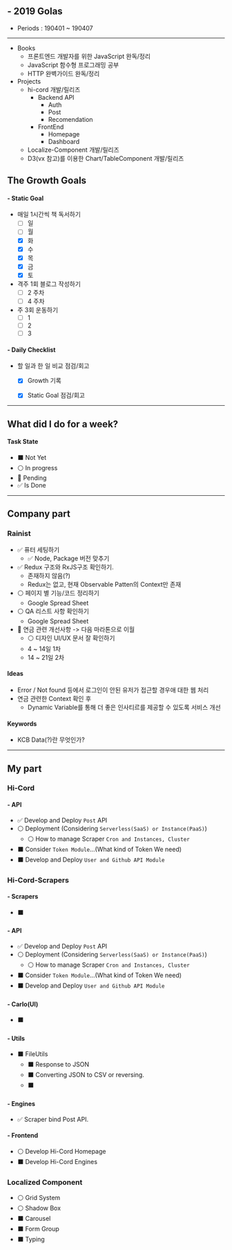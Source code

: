 ## - 2019 Golas
- Periods : 190401 ~ 190407

---

- Books
  - 프론트엔드 개발자를 위한 JavaScript 완독/정리
  - JavaScript 함수형 프로그래밍 공부
  - HTTP 완벽가이드 완독/정리
- Projects
  - hi-cord 개발/릴리즈
    - Backend API
      - Auth
      - Post
      - Recomendation
    - FrontEnd
      - Homepage
      - Dashboard
  - Localize-Component 개발/릴리즈
  - D3(vx 참고)를 이용한 Chart/TableComponent 개발/릴리즈

## The Growth Goals
#### - Static Goal
- 매일 1시간씩 책 독서하기
  - [ ] 일
  - [ ] 월
  - [x] 화
  - [x] 수
  - [x] 목
  - [x] 금
  - [x] 토
- 격주 1회 블로그 작성하기
  - [ ] 2 주차
  - [ ] 4 주차
- 주 3회 운동하기
  - [ ] 1
  - [ ] 2
  - [ ] 3

#### - Daily Checklist
- 할 일과 한 일 비교 점검/회고
  - [x] Growth 기록
  - [x] Static Goal 점검/회고
    

---

## What did I do for a week?
#### Task State
- ⬛️ Not Yet
- ⚪️ In progress
- 🔴 Pending
- ✅ Is Done

---

## Company part

### Rainist
- ✅ 퓨터 세팅하기
  - ✅ Node, Package 버전 맞추기
- ✅ Redux 구조와 RxJS구조 확인하기.
  - 존재하지 않음(?)
  - Redux는 없고, 현재 Observable Patten의 Context만 존재
- ⚪️ 페이지 별 기능/코드 정리하기
  - Google Spread Sheet
- ⚪️ QA 리스트 사항 확인하기
  - Google Spread Sheet
- 🔴 연금 관련 개선사항 -> 다음 마라톤으로 이월
  - ⚪️ 디자인 UI/UX 문서 잘 확인하기
  - 4 ~ 14일 1차
  - 14 ~ 21일 2차

#### Ideas
- Error / Not found 등에서 로그인이 안된 유저가 접근할 경우애 대한 웹 처리
- 연금 관련한 Context 확인 후 
  - Dynamic Variable를 통해 더 좋은 인사티르를 제공할 수 있도록 서비스 개선

#### Keywords
- KCB Data(?)란 무엇인가?


--- 

## My part

### Hi-Cord 
#### - API
- ✅ Develop and Deploy `Post` API
- ⚪️ Deployment (Considering `Serverless(SaaS) or Instance(PaaS)`)
  - ⚪️ How to manage Scraper `Cron and Instances, Cluster`
- ⬛️ Consider `Token Module`...(What kind of Token We need)
- ⬛️ Develop and Deploy `User and Github API Module`

### Hi-Cord-Scrapers
#### - Scrapers
- ⬛️ 

#### - API
- ✅ Develop and Deploy `Post` API
- ⚪️ Deployment (Considering `Serverless(SaaS) or Instance(PaaS)`)
  - ⚪️ How to manage Scraper `Cron and Instances, Cluster`
- ⬛️ Consider `Token Module`...(What kind of Token We need)
- ⬛️ Develop and Deploy `User and Github API Module`

#### - Carlo(UI)
- ⬛️ 

#### - Utils
- ⬛️ FileUtils
  - ⬛️ Response to JSON 
  - ⬛️ Converting JSON to CSV or reversing.
  - ⬛️ 


#### - Engines
- ✅ Scraper bind Post API.

#### - Frontend
- ⚪️ Develop Hi-Cord Homepage
- ⬛️ Develop Hi-Cord Engines

### Localized Component
- ⚪️ Grid System
- ⚪️ Shadow Box
- ⬛️ Carousel
- ⬛️ Form Group
- ⬛️ Typing